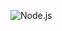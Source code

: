 
![Node.js](https://img.shields.io/badge/Node.js-339933?style=for-the-badge&logo=nodedotjs&logoColor=white)
